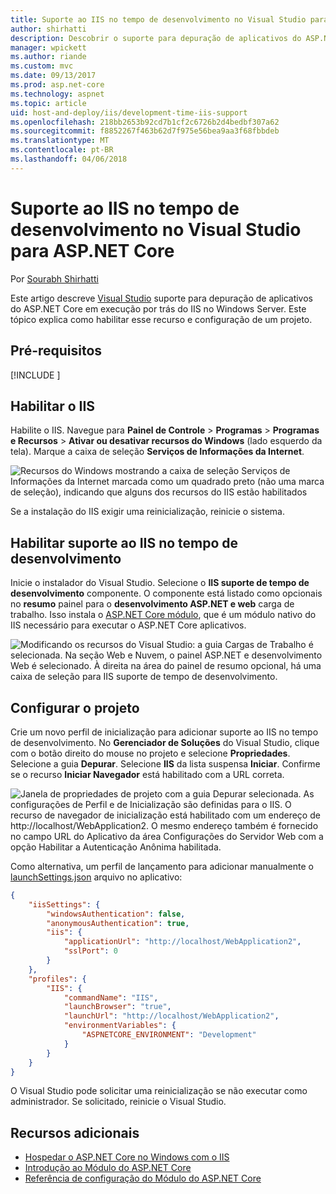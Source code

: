 ```yaml
---
title: Suporte ao IIS no tempo de desenvolvimento no Visual Studio para ASP.NET Core
author: shirhatti
description: Descobrir o suporte para depuração de aplicativos do ASP.NET Core quando executado por trás do IIS no Windows Server.
manager: wpickett
ms.author: riande
ms.custom: mvc
ms.date: 09/13/2017
ms.prod: asp.net-core
ms.technology: aspnet
ms.topic: article
uid: host-and-deploy/iis/development-time-iis-support
ms.openlocfilehash: 218bb2653b92cd7b1cf2c6726b2d4bedbf307a62
ms.sourcegitcommit: f8852267f463b62d7f975e56bea9aa3f68fbbdeb
ms.translationtype: MT
ms.contentlocale: pt-BR
ms.lasthandoff: 04/06/2018
---
```

# <a name="development-time-iis-support-in-visual-studio-for-aspnet-core"></a>Suporte ao IIS no tempo de desenvolvimento no Visual Studio para ASP.NET Core

Por [Sourabh Shirhatti](https://twitter.com/sshirhatti)

Este artigo descreve [Visual Studio](https://www.visualstudio.com/vs/) suporte para depuração de aplicativos do ASP.NET Core em execução por trás do IIS no Windows Server. Este tópico explica como habilitar esse recurso e configuração de um projeto.

## <a name="prerequisites"></a>Pré-requisitos

[!INCLUDE [](~/includes/net-core-prereqs-windows.md)]

## <a name="enable-iis"></a>Habilitar o IIS

Habilite o IIS. Navegue para **Painel de Controle** > **Programas** > **Programas e Recursos** > **Ativar ou desativar recursos do Windows** (lado esquerdo da tela). Marque a caixa de seleção **Serviços de Informações da Internet**.

![Recursos do Windows mostrando a caixa de seleção Serviços de Informações da Internet marcada como um quadrado preto (não uma marca de seleção), indicando que alguns dos recursos do IIS estão habilitados](development-time-iis-support/_static/enable_iis.png)

Se a instalação do IIS exigir uma reinicialização, reinicie o sistema.

## <a name="enable-development-time-iis-support"></a>Habilitar suporte ao IIS no tempo de desenvolvimento

Inicie o instalador do Visual Studio. Selecione o **IIS suporte de tempo de desenvolvimento** componente. O componente está listado como opcionais no **resumo** painel para o **desenvolvimento ASP.NET e web** carga de trabalho. Isso instala o [ASP.NET Core módulo](xref:fundamentals/servers/aspnet-core-module), que é um módulo nativo do IIS necessário para executar o ASP.NET Core aplicativos.

![Modificando os recursos do Visual Studio: a guia Cargas de Trabalho é selecionada. Na seção Web e Nuvem, o painel ASP.NET e desenvolvimento Web é selecionado. À direita na área do painel de resumo opcional, há uma caixa de seleção para IIS suporte de tempo de desenvolvimento.](development-time-iis-support/_static/development_time_support.png)

## <a name="configure-the-project"></a>Configurar o projeto

Crie um novo perfil de inicialização para adicionar suporte ao IIS no tempo de desenvolvimento. No **Gerenciador de Soluções** do Visual Studio, clique com o botão direito do mouse no projeto e selecione **Propriedades**. Selecione a guia **Depurar**. Selecione **IIS** da lista suspensa **Iniciar**. Confirme se o recurso **Iniciar Navegador** está habilitado com a URL correta.

![Janela de propriedades de projeto com a guia Depurar selecionada. As configurações de Perfil e de Inicialização são definidas para o IIS. O recurso de navegador de inicialização está habilitado com um endereço de http://localhost/WebApplication2. O mesmo endereço também é fornecido no campo URL do Aplicativo da área Configurações do Servidor Web com a opção Habilitar a Autenticação Anônima habilitada.](development-time-iis-support/_static/project_properties.png)

Como alternativa, um perfil de lançamento para adicionar manualmente o [launchSettings.json](http://json.schemastore.org/launchsettings) arquivo no aplicativo:

```json
{
    "iisSettings": {
        "windowsAuthentication": false,
        "anonymousAuthentication": true,
        "iis": {
            "applicationUrl": "http://localhost/WebApplication2",
            "sslPort": 0
        }
    },
    "profiles": {
        "IIS": {
            "commandName": "IIS",
            "launchBrowser": "true",
            "launchUrl": "http://localhost/WebApplication2",
            "environmentVariables": {
                "ASPNETCORE_ENVIRONMENT": "Development"
            }
        }
    }
}
```

O Visual Studio pode solicitar uma reinicialização se não executar como administrador. Se solicitado, reinicie o Visual Studio.

## <a name="additional-resources"></a>Recursos adicionais

* [Hospedar o ASP.NET Core no Windows com o IIS](xref:host-and-deploy/iis/index)
* [Introdução ao Módulo do ASP.NET Core](xref:fundamentals/servers/aspnet-core-module)
* [Referência de configuração do Módulo do ASP.NET Core](xref:host-and-deploy/aspnet-core-module)
